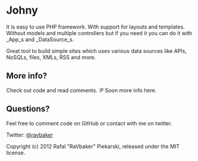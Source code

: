 # Johny 

It is easy to use PHP framework. With support for layouts and templates. Without models and multiple controllers but if you need it you can do it with _App_s and _DataSource_s.

Great tool to build simple sites which uses various data sources like APIs, NoSQLs, files, XMLs, RSS and more.

## More info?

Check out code and read comments. :P Soon more info here.

## Questions?

Feel free to comment code on GitHub or contact with me on twitter.

Twitter: [@ravbaker](http://twitter.com/ravbaker)

Copyright (c) 2012 Rafal "RaVbaker" Piekarski, released under the MIT license.